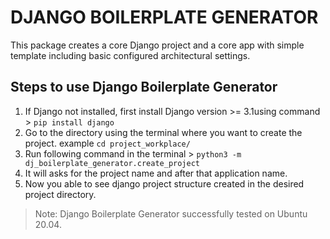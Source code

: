 # DJANGO BOILERPLATE GENERATOR

This package creates a core Django project and a core app with simple template including basic configured architectural settings.

## Steps to use Django Boilerplate Generator
1. If Django not installed, first install Django version >= 3.1using command >
``` pip install django ```
2. Go to the directory using the terminal where you want to create the project.
example ``` cd project_workplace/ ```
3. Run following command in the terminal >
```python3 -m dj_boilerplate_generator.create_project ```
4. It will asks for the project name and after that application name.
5. Now you able to see django project structure created in the desired project directory.

>Note: Django Boilerplate Generator successfully tested on Ubuntu 20.04.